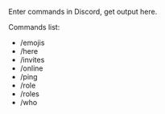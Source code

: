 Enter commands in Discord, get output here.

Commands list:
  * /emojis
  * /here
  * /invites
  * /online
  * /ping
  * /role
  * /roles
  * /who
